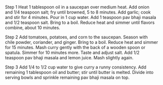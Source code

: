 Step 1
Heat 1 tablespoon oil in a saucepan over medium heat. Add onion and 1/4 teaspoon salt; fry until browned, 5 to 8 minutes. Add garlic; cook and stir for 4 minutes. Pour in 1 cup water. Add 1 teaspoon pav bhaji masala and 1/2 teaspoon salt. Bring to a boil. Reduce heat and simmer until flavors combine, about 10 minutes.

Step 2
Add tomatoes, potatoes, and corn to the saucepan. Season with chile powder, coriander, and ginger. Bring to a boil. Reduce heat and simmer for 15 minutes. Mash curry gently with the back of a wooden spoon or spatula. Simmer for 10 minutes more. Taste and adjust salt. Add 1/2 teaspoon pav bhaji masala and lemon juice. Mash slightly again.

Step 3
Add 1/4 to 1/2 cup water to give curry a runny consistency. Add remaining 1 tablespoon oil and butter; stir until butter is melted. Divide into serving bowls and sprinkle remaining pav bhaji masala on top.